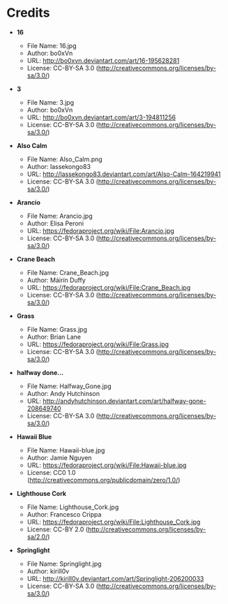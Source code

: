 # Credits

* **16**
  - File Name: 16.jpg
  - Author: bo0xVn
  - URL: http://bo0xvn.deviantart.com/art/16-195628281
  - License: CC-BY-SA 3.0 (http://creativecommons.org/licenses/by-sa/3.0/)

* **3**
  - File Name: 3.jpg
  - Author: bo0xVn
  - URL: http://bo0xvn.deviantart.com/art/3-194811256
  - License: CC-BY-SA 3.0 (http://creativecommons.org/licenses/by-sa/3.0/)

* **Also Calm**
  - File Name: Also_Calm.png
  - Author: lassekongo83
  - URL: http://lassekongo83.deviantart.com/art/Also-Calm-164219941
  - License: CC-BY-SA 3.0 (http://creativecommons.org/licenses/by-sa/3.0/)

* **Arancio**
  - File Name: Arancio.jpg
  - Author: Elisa Peroni
  - URL: https://fedoraproject.org/wiki/File:Arancio.jpg
  - License: CC-BY-SA 3.0 (http://creativecommons.org/licenses/by-sa/3.0/)

* **Crane Beach**
  - File Name: Crane_Beach.jpg
  - Author: Máirín Duffy
  - URL: https://fedoraproject.org/wiki/File:Crane_Beach.jpg
  - License: CC-BY-SA 3.0 (http://creativecommons.org/licenses/by-sa/3.0/)

* **Grass**
  - File Name: Grass.jpg
  - Author: Brian Lane
  - URL: https://fedoraproject.org/wiki/File:Grass.jpg
  - License: CC-BY-SA 3.0 (http://creativecommons.org/licenses/by-sa/3.0/)

* **halfway done...**
  - File Name: Halfway_Gone.jpg
  - Author: Andy Hutchinson
  - URL: http://andyhutchinson.deviantart.com/art/halfway-gone-208649740
  - License: CC-BY-SA 3.0 (http://creativecommons.org/licenses/by-sa/3.0/)

* **Hawaii Blue**
  - File Name: Hawaii-blue.jpg
  - Author: Jamie Nguyen
  - URL: https://fedoraproject.org/wiki/File:Hawaii-blue.jpg
  - License: CC0 1.0 (http://creativecommons.org/publicdomain/zero/1.0/)

* **Lighthouse Cork**
  - File Name: Lighthouse_Cork.jpg
  - Author: Francesco Crippa
  - URL: https://fedoraproject.org/wiki/File:Lighthouse_Cork.jpg
  - License: CC-BY 2.0 (http://creativecommons.org/licenses/by-sa/2.0/)

* **Springlight**
  - File Name: Springlight.jpg
  - Author: kirill0v
  - URL: http://kirill0v.deviantart.com/art/Springlight-206200033
  - License: CC-BY-SA 3.0 (http://creativecommons.org/licenses/by-sa/3.0/)
